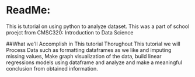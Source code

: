 # ReadMe:
This is tutorial on using python to analyze dataset.
This was a part of school proejct from CMSC320: Introduction to Data Science

##What we'll Accomplish in This tutorial
Thorughout This tutorial we will Process Data such as formatting dataframes as we like and imputing missing values, Make graph visualization of the data, build linear regressions models using dataframe and analyze and make a meaningful conclusion from obtained information.

